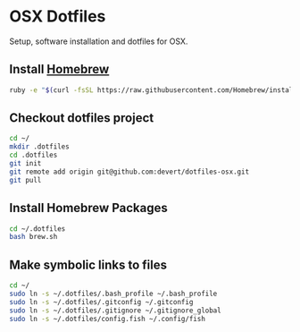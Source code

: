 # OSX Dotfiles

Setup, software installation and dotfiles for OSX.

## Install [Homebrew](http://brew.sh/)

```sh
ruby -e "$(curl -fsSL https://raw.githubusercontent.com/Homebrew/install/master/install)"
```

## Checkout dotfiles project

```sh
cd ~/
mkdir .dotfiles
cd .dotfiles
git init
git remote add origin git@github.com:devert/dotfiles-osx.git
git pull
```

## Install Homebrew Packages

```sh
cd ~/.dotfiles
bash brew.sh
```

## Make symbolic links to files

```sh
cd ~/
sudo ln -s ~/.dotfiles/.bash_profile ~/.bash_profile
sudo ln -s ~/.dotfiles/.gitconfig ~/.gitconfig
sudo ln -s ~/.dotfiles/.gitignore ~/.gitignore_global
sudo ln -s ~/.dotfiles/config.fish ~/.config/fish
```
